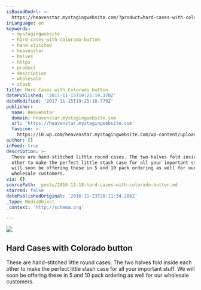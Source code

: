 ```yaml
---
isBasedOnUrl: >-
  https://heavenstar.mystagingwebsite.com/?product=hard-cases-with-colorado-button&v=7516fd43adaa
inLanguage: en
keywords:
  - mystagingwebsite
  - hard-cases-with-colorado-button
  - hand-stitched
  - heavenstar
  - halves
  - https
  - product
  - description
  - wholesale
  - stash
title: Hard Cases with Colorado button
datePublished: '2017-11-15T19:25:19.370Z'
dateModified: '2017-11-15T19:25:18.779Z'
publisher:
  name: Heavenstar
  domain: heavenstar.mystagingwebsite.com
  url: 'https://heavenstar.mystagingwebsite.com'
  favicon: >-
    https://i0.wp.com/heavenstar.mystagingwebsite.com/wp-content/uploads/2016/08/cropped-icon.jpg?fit=192%2C192&ssl=1
author: []
inFeed: true
description: >-
  These are hand-stitched little round cases. The two halves fold inside each
  other to make the perfect little stash case for all your important stuff. We
  will soon be offering these in 5 and 10 pack ordering as well for our
  wholesale customers. 
via: {}
sourcePath: _posts/2016-11-18-hard-cases-with-colorado-button.md
starred: false
datePublishedOriginal: '2016-11-23T20:11:34.286Z'
_type: MediaObject
_context: 'http://schema.org'

---
```

<article style=""><img src="https://imgflo.herokuapp.com/graph/2b2431f8e7ba7b0/42ee5c6eb53bf7685226610888a74a1b/noop.jpg?input=https%3A%2F%2Fi0.wp.com%2Fheavenstar.mystagingwebsite.com%2Fwp-content%2Fuploads%2F2016%2F11%2Fbrnhrdcases.jpg%3Ffit%3D1200%252C1200%26ssl%3D1" /><h1>Hard Cases with Colorado button</h1><p>These are hand-stitched little round cases. The two halves fold inside each other to make the perfect little stash case for all your important stuff. We will soon be offering these in 5 and 10 pack ordering as well for our wholesale customers. </p></article>